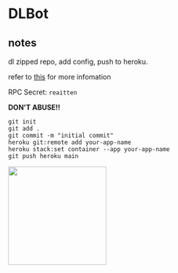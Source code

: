 # DLBot
## notes
dl zipped repo, add config, push to heroku.

refer to [this](https://github.com/gaowanliang/DownloadBot/blob/main/docs/DownloadBot_Guide_en.md) for more infomation

RPC Secret: ```reaitten```

**DON'T ABUSE!!**

```
git init
git add .
git commit -m "initial commit"
heroku git:remote add your-app-name
heroku stack:set container --app your-app-name
git push heroku main
```
<p><a href="https://heroku.com/deploy?template=https://github.com/reaitten/DLBot"> <img src="https://img.shields.io/badge/Deploy%20To%20Heroku-blueviolet?style=for-the-badge&logo=heroku" width="200""/></a></p>
